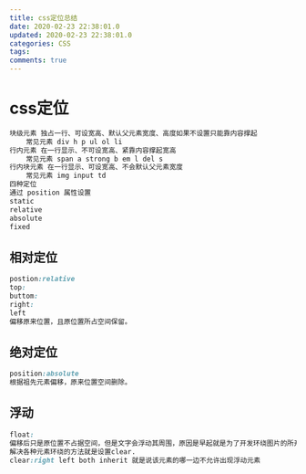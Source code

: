 ```yaml
---
title: css定位总结
date: 2020-02-23 22:38:01.0
updated: 2020-02-23 22:38:01.0
categories: CSS
tags: 
comments: true
---
```




# css定位

```css
块级元素 独占一行、可设宽高、默认父元素宽度、高度如果不设置只能靠内容撑起
	常见元素 div h p ul ol li 
行内元素 在一行显示、不可设宽高、紧靠内容撑起宽高
	常见元素 span a strong b em l del s
行内块元素 在一行显示、可设宽高、不会默认父元素宽度
	常见元素 img input td
四种定位
通过 position 属性设置
static
relative
absolute
fixed

```

## 相对定位

```css
postion:relative
top:
buttom:
right:
left
偏移原来位置，且原位置所占空间保留。
```

## 绝对定位

```css
position:absolute
根据祖先元素偏移，原来位置空间删除。
```

## 浮动

```css
float:
偏移后只是原位置不占据空间，但是文字会浮动其周围，原因是早起就是为了开发环绕图片的所开发的。
解决各种元素环绕的方法就是设置clear.
clear:right left both inherit 就是说该元素的哪一边不允许出现浮动元素
```

